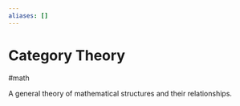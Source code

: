 ```yaml
---
aliases: []
---
```

# Category Theory
#math

A general theory of mathematical structures and their relationships.
